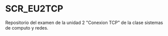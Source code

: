 # SCR_EU2TCP
Repositorio del examen de la unidad 2 "Conexion TCP" de la clase sistemas de computo y redes. 
